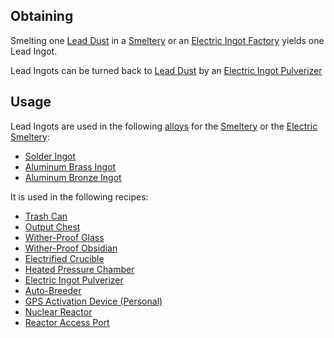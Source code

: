 
## Obtaining
Smelting one [Lead Dust](https://github.com/TheBusyBiscuit/Slimefun4/wiki/Lead-Dust) in a [Smeltery](https://github.com/TheBusyBiscuit/Slimefun4/wiki/Smeltery) or an [Electric Ingot Factory](https://github.com/TheBusyBiscuit/Slimefun4/wiki/Electric-Ingot-Factory) yields one Lead Ingot.<br>

Lead Ingots can be turned back to [Lead Dust](https://github.com/TheBusyBiscuit/Slimefun4/wiki/Lead-Dust) by an [Electric Ingot Pulverizer](https://github.com/TheBusyBiscuit/Slimefun4/wiki/Electric-Ingot-Pulverizer)

## Usage
Lead Ingots are used in the following [alloys](https://github.com/TheBusyBiscuit/Slimefun4/wiki/Ingots#Alloys) for the [Smeltery](https://github.com/TheBusyBiscuit/Slimefun4/wiki/Smeltery) or the [Electric Smeltery](https://github.com/TheBusyBiscuit/Slimefun4/wiki/Electric-Smeltery):
* [Solder Ingot](https://github.com/TheBusyBiscuit/Slimefun4/wiki/Solder-Ingot)
* [Aluminum Brass Ingot](https://github.com/TheBusyBiscuit/Slimefun4/wiki/Aluminum-Brass-Ingot)
* [Aluminum Bronze Ingot](https://github.com/TheBusyBiscuit/Slimefun4/wiki/Aluminum-Bronze-Ingot)

It is used in the following recipes:
* [Trash Can](https://github.com/TheBusyBiscuit/Slimefun4/wiki/Trash-Can)
* [Output Chest](https://github.com/TheBusyBiscuit/Slimefun4/wiki/Output-Chest)
* [Wither-Proof Glass](https://github.com/TheBusyBiscuit/Slimefun4-Wiki/Wither-Proof-Blocks)
* [Wither-Proof Obsidian](https://github.com/TheBusyBiscuit/Slimefun4-Wiki/Wither-Proof-Blocks)
* [Electrified Crucible](https://github.com/TheBusyBiscuit/Slimefun4/wiki/Electrified-Crucible)
* [Heated Pressure Chamber](https://github.com/TheBusyBiscuit/Slimefun4/wiki/Heated-Pressure-Chamber)
* [Electric Ingot Pulverizer](https://github.com/TheBusyBiscuit/Slimefun4/wiki/Electric-Ingot-Pulverizer)
* [Auto-Breeder](https://github.com/TheBusyBiscuit/Slimefun4/wiki/Auto-Breeder)
* [GPS Activation Device (Personal)](https://github.com/TheBusyBiscuit/Slimefun4/wiki/GPS-Activation-Device-Personal)
* [Nuclear Reactor](https://github.com/TheBusyBiscuit/Slimefun4/wiki/Nuclear-Reactor)
* [Reactor Access Port](https://github.com/TheBusyBiscuit/Slimefun4/wiki/Reactor-Access-Port)

